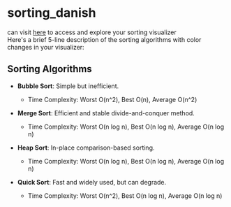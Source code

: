 # sorting_danish
  can visit [here](https://danishsharma496.github.io/sorting_danish/) to access and explore your sorting visualizer  
 Here's a brief 5-line description of the sorting algorithms with color changes in your visualizer:

## Sorting Algorithms

- **Bubble Sort**: Simple but inefficient. 
  - Time Complexity: Worst O(n^2), Best O(n), Average O(n^2)

- **Merge Sort**: Efficient and stable divide-and-conquer method. 
  - Time Complexity: Worst O(n log n), Best O(n log n), Average O(n log n)

- **Heap Sort**: In-place comparison-based sorting.
  - Time Complexity: Worst O(n log n), Best O(n log n), Average O(n log n)

- **Quick Sort**: Fast and widely used, but can degrade.
  - Time Complexity: Worst O(n^2), Best O(n log n), Average O(n log n)
